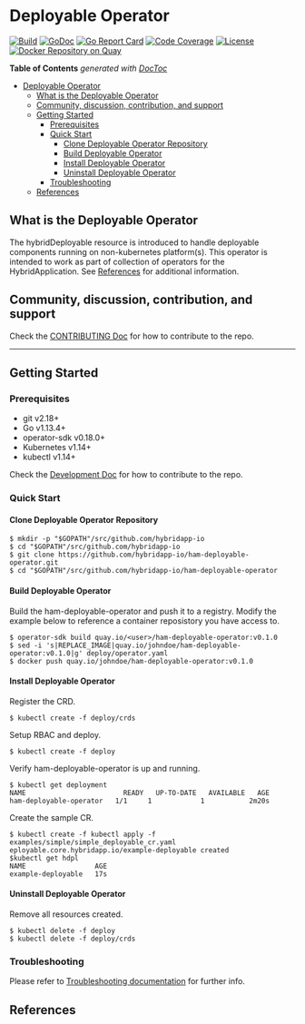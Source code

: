 # Deployable Operator

[![Build](http://prow.purple-chesterfield.com/badge.svg?jobs=multiarch-image-ham-deployable-operator-postsubmit)](http://prow.purple-chesterfield.com/?job=multiarch-image-ham-deployable-operator-postsubmit)
[![GoDoc](https://godoc.org/github.com/hybridapp-io/ham-deployable-operator?status.svg)](https://godoc.org/github.com/hybridapp-io/ham-deployable-operator)
[![Go Report Card](https://goreportcard.com/badge/github.com/hybridapp-io/ham-deployable-operator)](https://goreportcard.com/report/github.com/hybridapp-io/ham-deployable-operator)
[![Code Coverage](https://codecov.io/gh/hybridapp-io/ham-deployable-operator/branch/master/graphs/badge.svg?branch=master)](https://codecov.io/gh/hybridapp-io/ham-deployable-operator?branch=master)
[![License](https://img.shields.io/:license-apache-blue.svg)](http://www.apache.org/licenses/LICENSE-2.0.html)
[![Docker Repository on Quay](https://quay.io/repository/hybridappio/ham-deployable-operator/status "Docker Repository on Quay")](https://quay.io/repository/hybridappio/ham-deployable-operator)

<!-- START doctoc generated TOC please keep comment here to allow auto update -->
<!-- DON'T EDIT THIS SECTION, INSTEAD RE-RUN doctoc TO UPDATE -->
**Table of Contents**  *generated with [DocToc](https://github.com/thlorenz/doctoc)*

- [Deployable Operator](#deployable-operator)
  - [What is the Deployable Operator](#what-is-the-deployable-operator)
  - [Community, discussion, contribution, and support](#community-discussion-contribution-and-support)
  - [Getting Started](#getting-started)
    - [Prerequisites](#prerequisites)
    - [Quick Start](#quick-start)
      - [Clone Deployable Operator Repository](#clone-deployable-operator-repository)
      - [Build Deployable Operator](#build-deployable-operator)
      - [Install Deployable Operator](#install-deployable-operator)
      - [Uninstall Deployable Operator](#uninstall-deployable-operator)
    - [Troubleshooting](#troubleshooting)
  - [References](#references)

<!-- END doctoc generated TOC please keep comment here to allow auto update -->

## What is the Deployable Operator

The hybridDeployable resource is introduced to handle deployable components running on non-kubernetes platform(s). This operator is intended to work as part of collection of operators for the HybridApplication.  See [References](#hybridApplication-references) for additional information.

## Community, discussion, contribution, and support

Check the [CONTRIBUTING Doc](CONTRIBUTING.md) for how to contribute to the repo.

------

## Getting Started

### Prerequisites

- git v2.18+
- Go v1.13.4+
- operator-sdk v0.18.0+
- Kubernetes v1.14+
- kubectl v1.14+

Check the [Development Doc](docs/development.md) for how to contribute to the repo.

### Quick Start

#### Clone Deployable Operator Repository

```shell
$ mkdir -p "$GOPATH"/src/github.com/hybridapp-io
$ cd "$GOPATH"/src/github.com/hybridapp-io
$ git clone https://github.com/hybridapp-io/ham-deployable-operator.git
$ cd "$GOPATH"/src/github.com/hybridapp-io/ham-deployable-operator
```

#### Build Deployable Operator

Build the ham-deployable-operator and push it to a registry.  Modify the example below to reference a container reposistory you have access to.

```shell
$ operator-sdk build quay.io/<user>/ham-deployable-operator:v0.1.0
$ sed -i 's|REPLACE_IMAGE|quay.io/johndoe/ham-deployable-operator:v0.1.0|g' deploy/operator.yaml
$ docker push quay.io/johndoe/ham-deployable-operator:v0.1.0
```

#### Install Deployable Operator

Register the CRD.

```shell
$ kubectl create -f deploy/crds
```

Setup RBAC and deploy.

```shell
$ kubectl create -f deploy
```

Verify ham-deployable-operator is up and running.

```shell
$ kubectl get deployment
NAME                        READY   UP-TO-DATE   AVAILABLE   AGE
ham-deployable-operator   1/1     1            1           2m20s
```

Create the sample CR.

```shell
$ kubectl create -f kubectl apply -f examples/simple/simple_deployable_cr.yaml
eployable.core.hybridapp.io/example-deployable created
$kubectl get hdpl
NAME                 AGE
example-deployable   17s
```

#### Uninstall Deployable Operator

Remove all resources created.

```shell
$ kubectl delete -f deploy
$ kubectl delete -f deploy/crds
```

### Troubleshooting

Please refer to [Troubleshooting documentation](docs/trouble_shooting.md) for further info.

## References
